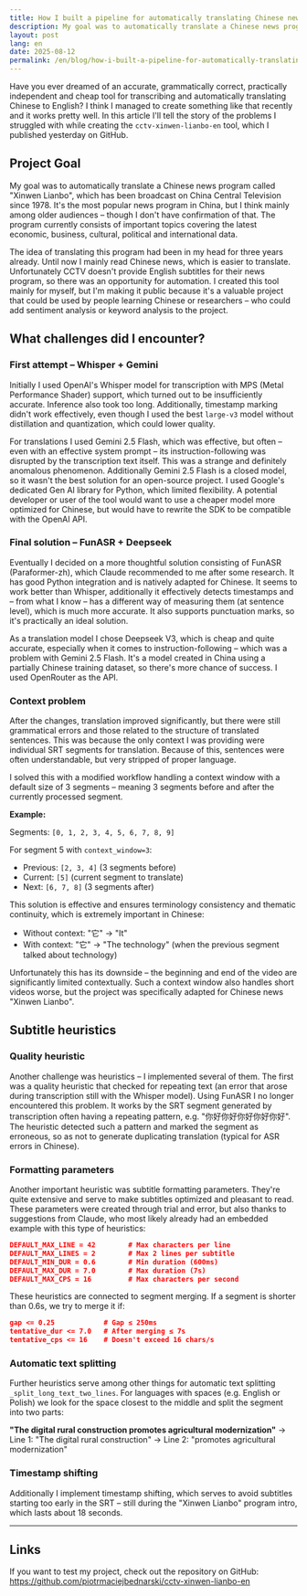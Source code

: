 ```yaml
---
title: How I built a pipeline for automatically translating Chinese news
description: My goal was to automatically translate a Chinese news program called "Xinwen Lianbo", which has been broadcast on China Central Television since 1978. It's the most popular news program in China.
layout: post
lang: en
date: 2025-08-12
permalink: /en/blog/how-i-built-a-pipeline-for-automatically-translating-chinese-news/
---
```


Have you ever dreamed of an accurate, grammatically correct, practically independent and cheap tool for transcribing and automatically translating Chinese to English? I think I managed to create something like that recently and it works pretty well. In this article I'll tell the story of the problems I struggled with while creating the `cctv-xinwen-lianbo-en` tool, which I published yesterday on GitHub.

## Project Goal

My goal was to automatically translate a Chinese news program called "Xinwen Lianbo", which has been broadcast on China Central Television since 1978. It's the most popular news program in China, but I think mainly among older audiences – though I don't have confirmation of that. The program currently consists of important topics covering the latest economic, business, cultural, political and international data.

The idea of translating this program had been in my head for three years already. Until now I mainly read Chinese news, which is easier to translate. Unfortunately CCTV doesn't provide English subtitles for their news program, so there was an opportunity for automation. I created this tool mainly for myself, but I'm making it public because it's a valuable project that could be used by people learning Chinese or researchers – who could add sentiment analysis or keyword analysis to the project.

## What challenges did I encounter?

### First attempt – Whisper + Gemini

Initially I used OpenAI's Whisper model for transcription with MPS (Metal Performance Shader) support, which turned out to be insufficiently accurate. Inference also took too long. Additionally, timestamp marking didn't work effectively, even though I used the best `large-v3` model without distillation and quantization, which could lower quality.

For translations I used Gemini 2.5 Flash, which was effective, but often – even with an effective system prompt – its instruction-following was disrupted by the transcription text itself. This was a strange and definitely anomalous phenomenon. Additionally Gemini 2.5 Flash is a closed model, so it wasn't the best solution for an open-source project. I used Google's dedicated Gen AI library for Python, which limited flexibility. A potential developer or user of the tool would want to use a cheaper model more optimized for Chinese, but would have to rewrite the SDK to be compatible with the OpenAI API.

### Final solution – FunASR + Deepseek

Eventually I decided on a more thoughtful solution consisting of FunASR (Paraformer-zh), which Claude recommended to me after some research. It has good Python integration and is natively adapted for Chinese. It seems to work better than Whisper, additionally it effectively detects timestamps and – from what I know – has a different way of measuring them (at sentence level), which is much more accurate. It also supports punctuation marks, so it's practically an ideal solution.

As a translation model I chose Deepseek V3, which is cheap and quite accurate, especially when it comes to instruction-following – which was a problem with Gemini 2.5 Flash. It's a model created in China using a partially Chinese training dataset, so there's more chance of success. I used OpenRouter as the API.

### Context problem

After the changes, translation improved significantly, but there were still grammatical errors and those related to the structure of translated sentences. This was because the only context I was providing were individual SRT segments for translation. Because of this, sentences were often understandable, but very stripped of proper language.

I solved this with a modified workflow handling a context window with a default size of 3 segments – meaning 3 segments before and after the currently processed segment.

**Example:**

Segments: `[0, 1, 2, 3, 4, 5, 6, 7, 8, 9]`

For segment 5 with `context_window=3`:

- Previous: `[2, 3, 4]` (3 segments before)
- Current: `[5]` (current segment to translate)
- Next: `[6, 7, 8]` (3 segments after)

This solution is effective and ensures terminology consistency and thematic continuity, which is extremely important in Chinese:

- Without context: "它" → "It"
- With context: "它" → "The technology" (when the previous segment talked about technology)

Unfortunately this has its downside – the beginning and end of the video are significantly limited contextually. Such a context window also handles short videos worse, but the project was specifically adapted for Chinese news "Xinwen Lianbo".

## Subtitle heuristics

### Quality heuristic

Another challenge was heuristics – I implemented several of them. The first was a quality heuristic that checked for repeating text (an error that arose during transcription still with the Whisper model). Using FunASR I no longer encountered this problem. It works by the SRT segment generated by transcription often having a repeating pattern, e.g. "你好你好你好你好你好". The heuristic detected such a pattern and marked the segment as erroneous, so as not to generate duplicating translation (typical for ASR errors in Chinese).

### Formatting parameters

Another important heuristic was subtitle formatting parameters. They're quite extensive and serve to make subtitles optimized and pleasant to read. These parameters were created through trial and error, but also thanks to suggestions from Claude, who most likely already had an embedded example with this type of heuristics:

```json
DEFAULT_MAX_LINE = 42        # Max characters per line
DEFAULT_MAX_LINES = 2        # Max 2 lines per subtitle
DEFAULT_MIN_DUR = 0.6        # Min duration (600ms)
DEFAULT_MAX_DUR = 7.0        # Max duration (7s)
DEFAULT_MAX_CPS = 16         # Max characters per second
```

These heuristics are connected to segment merging. If a segment is shorter than 0.6s, we try to merge it if:

```json
gap <= 0.25            # Gap ≤ 250ms
tentative_dur <= 7.0   # After merging ≤ 7s
tentative_cps <= 16    # Doesn't exceed 16 chars/s
```

### Automatic text splitting

Further heuristics serve among other things for automatic text splitting `_split_long_text_two_lines`. For languages with spaces (e.g. English or Polish) we look for the space closest to the middle and split the segment into two parts:

**"The digital rural construction promotes agricultural modernization"**
→ Line 1: "The digital rural construction"
→ Line 2: "promotes agricultural modernization"

### Timestamp shifting

Additionally I implement timestamp shifting, which serves to avoid subtitles starting too early in the SRT – still during the "Xinwen Lianbo" program intro, which lasts about 18 seconds.

---

## Links

If you want to test my project, check out the repository on GitHub: https://github.com/piotrmaciejbednarski/cctv-xinwen-lianbo-en
